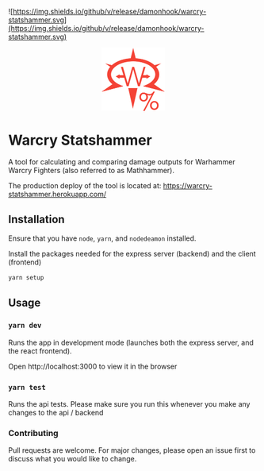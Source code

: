 ![https://img.shields.io/github/v/release/damonhook/warcry-statshammer.svg](https://img.shields.io/github/v/release/damonhook/warcry-statshammer.svg)

<div align="center">
    <a href="https://warcry-statshammer.herokuapp.com/" target="_blank">
        <img width="128" src="docs/logo256.png">
    </a>
</div>

# Warcry Statshammer

A tool for calculating and comparing damage outputs for Warhammer Warcry Fighters
(also referred to as Mathhammer).

The production deploy of the tool is located at: https://warcry-statshammer.herokuapp.com/

## Installation

Ensure that you have `node`, `yarn`, and `nodedeamon` installed.

Install the packages needed for the express server (backend) and the client (frontend)

```bash
yarn setup
```

## Usage

### `yarn dev`

Runs the app in development mode (launches both the express server, and the react frontend).

Open http://localhost:3000 to view it in the browser

### `yarn test`

Runs the api tests. Please make sure you run this whenever you make any changes to the api / backend

### Contributing

Pull requests are welcome. For major changes, please open an issue first to discuss what you would like to change.

